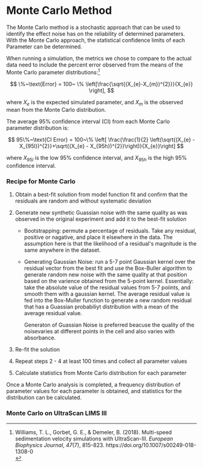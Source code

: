 # Monte Carlo Method

The Monte Carlo method is a stochastic approach that can be used to identify the effect noise has on the reliability of determined parameters. With the Monte Carlo approach, the statistical confidence limits of each Parameter can be determined.

When running a simulation, the metrics we chose to compare to the actual data need to include the percent error observed from the means of the Monte Carlo parameter distributions:[^WilliamsGorbetDemeler2018]

$$
\%~\text{Error} = 100~ \% \left[\frac{\sqrt{(X_{e}-X_{m})^{2}}}{X_{e}} \right],
$$

where $X_{e}$ is the expected simulated parameter, and $X_{m}$ is the observed mean from the Monte Carlo distribution.

The average 95% confidence interval (CI) from each Monte Carlo parameter distribution is:

$$
95\%~\text{CI Error} = 100~\% \left[ \frac{\frac{1}{2}
\left(\sqrt{(X_{e} - X_{95l})^{2}}+\sqrt{(X_{e} - X_{95h})^{2}}\right)}{X_{e}}\right]
$$

where $X_{95l}$ is the low 95% confidence interval, and $X_{95h}$ is the high 95% confidence interval.

[^WilliamsGorbetDemeler2018]: <div class="csl-entry">Williams, T. L., Gorbet, G. E., &#38; Demeler, B. (2018). Multi-speed sedimentation velocity simulations with UltraScan-III. <i>European Biophysics Journal</i>, <i>47</i>(7), 815-823. https://doi.org/10.1007/s00249-018-1308-0</div>

### Recipe for Monte Carlo
1. Obtain a best-fit solution from model function fit and confirm that the residuals are random and without systematic deviation

2. Generate new synthetic Guassian noise with the same quality as was observed in the original experiment and add it to the best-fit solution

    * Bootstrapping: permute a percentage of residuals. Take any residual, positive or nagative, and place it elsewhere in the data. The assumption here is that the likelihood of a residual's magnitude is the same anywhere in the dataset.

    * Generating Gaussian Noise: run a 5-7 point Gaussian kernel over the residual vector from the best fit and use the Box-Buller algorithm to generate random new noise with the same quality at that position based on the varience obtained from the 5-point kernel. Essentially: take the absolute value of the residual values from 5-7 poiints, and smooth them with a gaussian kernel. The average residual value is fed into the Box-Muller function to generate a new random residual that has a Guassian probabiliyt distribution with a mean of the average residual value.

       Generaton of Guassian Noise is preferred beacuse the quality of the noisevaries at different points in the cell and also varies with absorbance.

3. Re-fit the solution

4. Repeat steps 2 - 4 at least 100 times and collect all parameter values

5. Calculate statistics from Monte Carlo distribution for each parameter

Once a Monte Carlo analysis is completed, a frequency distribution of parameter values for each parameter is obtained, and statistics for the distribution can be calculated.

### Monte Carlo on UltraScan LIMS III
